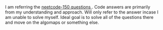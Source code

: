 I am referring the <a href="https://neetcode.io/roadmap"> neetcode-150 questions </a>. Code answers are primarily from my understanding and approach. Will only refer to the answer incase I am unable to solve myself. Ideal goal is to solve all of the questions there and move on the algomaps or something else.
